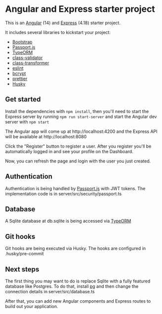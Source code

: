 # Angular and Express starter project

This is an [Angular](https://angular.io/) (14) and [Express](https://expressjs.com/) (4.18) starter project. 

It includes several libraries to kickstart your project:
* [Bootstrap](https://getbootstrap.com/)
* [Passport.js](https://www.passportjs.org/)
* [TypeORM](https://typeorm.io/)
* [class-validator](https://github.com/typestack/class-validator)
* [class-transformer](https://github.com/typestack/class-transformer)
* [eslint](https://eslint.org/)
* [bcrypt](https://www.npmjs.com/package/bcrypt)
* [prettier](https://prettier.io/)
* [Husky](https://github.com/typicode/husky)

## Get started

Install the dependencies with ```npm install```, then you'll need to start the 
Express server by running ```npm run start-server``` and start the Angular dev server with ```npm start```

The Angular app will come up at http://localhost:4200 and the Express API will be available at http://localhost:8080

Click the "Register" button to register a user. After you register you'll be automatically logged in and see your profile on the Dashboard.

Now, you can refresh the page and login with the user you just created.

## Authentication

Authentication is being handled by [Passport.js](https://www.passportjs.org/) with JWT tokens.
The implementation code is in server/src/security/passport.ts

## Database

A Sqlite database at db.sqlite is being accessed via [TypeORM](https://typeorm.io/)

## Git hooks

Git hooks are being executed via Husky. The hooks are configured in .husky/pre-commit

## Next steps

The first thing you may want to do is replace Sqlite with a fully featured database like Postgres.
To do that, install [pg](https://www.npmjs.com/package/pg) and then change the connection details in server/src/database.ts

After that, you can add new Angular components and Express routes to build out your application.